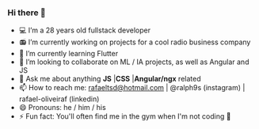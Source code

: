 ### Hi there 👋

- 💻 I’m  a 28 years old fullstack developer
- 📻 I’m currently working on projects for a cool radio business company
- 📱 I’m currently learning Flutter
- 👯 I’m looking to collaborate on ML / IA projects, as well as Angular and JS
- 💬 Ask me about anything **JS** |**CSS** |**Angular/ngx** related 
- 📫 How to reach me: rafaeltsd@hotmail.com | @ralph9s (instagram) | rafael-oliveiraf (linkedin)
- 😄 Pronouns: he / him / his
- ⚡ Fun fact: You'll often find me in the gym when I'm not coding 💪
